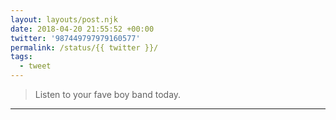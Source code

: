 ```yaml
---
layout: layouts/post.njk
date: 2018-04-20 21:55:52 +00:00
twitter: '987449797979160577'
permalink: /status/{{ twitter }}/
tags: 
  - tweet
---
```


> Listen to your fave boy band today.

---
